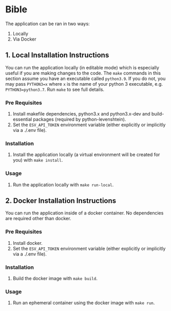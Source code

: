 # Bible
The application can be ran in two ways:
1. Locally
2. Via Docker

## 1. Local Installation Instructions
You can run the application locally (in editable mode) which is especially useful if you are making changes to the code. The `make` commands in this section assume you have an executable called `python3.9`. If you do not, you may pass `PYTHON3=x` where `x` is the name of your python 3 executable, e.g. `PYTHON3=python3.7`. Run `make` to see full details.

### Pre Requisites
1. Install makefile dependencies, python3.x and python3.x-dev and build-essential packages (required by python-levenshtein).
2. Set the `ESV_API_TOKEN` environment variable (either explicitly or implicitly via a ./.env file).

### Installation
1. Install the application locally (a virtual environment will be created for you) with `make install`.

### Usage
1. Run the application locally with `make run-local`.


## 2. Docker Installation Instructions
You can run the application inside of a docker container. No dependencies are required other than docker.

### Pre Requisites
1. Install docker.
2. Set the `ESV_API_TOKEN` environment variable (either explicitly or implicitly via a ./.env file).

### Installation
1. Build the docker image with `make build`.

### Usage
1. Run an ephemeral container using the docker image with `make run`.
